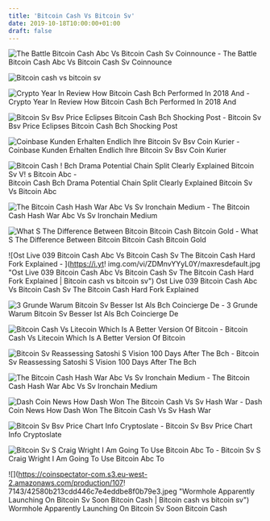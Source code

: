 ```yaml
---
title: 'Bitcoin Cash Vs Bitcoin Sv'
date: 2019-10-18T10:00:00+01:00
draft: false
---
```


![The Battle Bitcoin Cash Abc Vs Bitcoin Cash Sv Coinnounce - ](https://mk0coinnouncemdktlrl.kinstacdn.com/wp-content/uploads/2018/11/the-battle-bitcoin-cash-abc-vs-bitcoin-cash-sv.jpg "The Battle Bitcoin Cash Abc Vs Bitcoin Cash Sv Coinnounce | Bitcoin cash vs bitcoin sv") The Battle Bitcoin Cash Abc Vs Bitcoin Cash Sv Coinnounce

![Bitcoin cash vs bitcoin sv](https://s3.amazonaws.com/cdn.freshdesk.com/data/helpdesk/attachments/production/29016995534/original/1lFADtKtlhoIIcCkplZ2xbhrwN4JCMLJSQ.png?1565009115 "Bitcoin cash vs bitcoin sv") 

![Crypto Year In Review How Bitcoin Cash Bch Performed In 2018 And - ](https://www.coinspeaker.com/wp-content/uploads/2018/12/bitcoin-cash-bch-2018-review-2019-year.jpg "Crypto Year In Review How Bitcoin Cash Bch Performed In 2018 And | !   Bitcoin cash vs bitcoin sv") Crypto Year In Review How Bitcoin Cash Bch Performed In 2018 And

![Bitcoin Sv Bsv Price Eclipses Bitcoin Cash Bch Shocking Post - ](https://mineable.com/wp-content/uploads/2018/12/bitcoin-cash-vs-bitcoin-sv-1024x661.png "Bitcoin Sv Bsv Price Eclipses Bitcoin Cash Bch Shocking Post | Bitcoin cash vs bitcoin sv") Bitcoin Sv Bsv Price Eclipses Bitcoin Cash Bch Shocking Post

![Coinbase Kunden Erhalten Endlich Ihre Bitcoin Sv Bsv Coin Kurier - ](https://www.coinkurier.de/wp-content/uploads/2019/02/BSV-Bild-1.jpg "Coinbase Kunden Erhalten Endlich Ihre Bitcoin Sv Bsv Coin Kurier | Bitcoin cash vs bitcoin sv") Coinbase Kunden Erhalten Endlich Ihre Bitcoin Sv Bsv Coin Kurier

![Bitcoin Cash !   Bch Drama Potential Chain Split Clearly Explained Bitcoin Sv V!   s Bitcoin Abc - ](https://i.ytimg.com/vi/UTVYG5p0DU0/maxresdefault.jpg "Bitcoin Cash Bch Drama Potential Chain Split Clearly Explained Bitcoin Sv Vs Bitcoin Abc | Bitcoin cash vs bitcoin sv") Bitcoin Cash Bch Drama Potential Chain Split Clearly Explained Bitcoin Sv Vs Bitcoin Abc

![The Bitcoin Cash Hash War Abc Vs Sv Ironchain Medium - ](https://miro.medium.com/max/1400/0*MJOOH7HuH-7YILUS "The Bitcoin Cash Hash War Abc Vs Sv Ironchain Medium | Bitcoin cash vs bitcoin sv") The Bitcoin Cash Hash War Abc Vs Sv Ironchain Medium

![What S The Difference Between Bitcoin Bitcoin Cash Bitcoin Gold - ](https://www.howtogeek.com/wp-content/uploads/2018/04/img_5ad51aceba6d6.png "What S The Difference Between Bitcoin Bitcoin Cash Bitcoin Gold | Bitcoin cash vs bitcoin sv") What S The Difference Between Bitcoin Bitcoin Cash Bitcoin Gold

![Ost Live 039 Bitcoin Cash Abc Vs Bitcoin Cash Sv The Bitcoin Cash Hard Fork Explained - ](https://i.yt!   img.com/vi/ZDMnvYYyL0Y/maxresdefault.jpg "Ost Live 039 Bitcoin Cash Abc Vs Bitcoin Cash Sv The Bitcoin Cash Hard Fork Explained | Bitcoin cash vs bitcoin sv") Ost Live 039 Bitcoin Cash Abc Vs Bitcoin Cash Sv The Bitcoin Cash Hard Fork Explained

![3 Grunde Warum Bitcoin Sv Besser Ist Als Bch Coincierge De - ](https://coincierge.de/wp-content/uploads/2019/01/Image_1-c-1-002-696x402.jpg "3 Grunde Warum Bitcoin Sv Besser Ist Als Bch Coincierge De | Bitcoin cash vs bitcoin sv") 3 Grunde Warum Bitcoin Sv Besser Ist Als Bch Coincierge De

![Bitcoin Cash Vs Litecoin Which Is A Better Version Of Bitcoin - ](https://changelly.com/blog/wp-content/uploads/2019/06/Bitcoin-Cash-vs.-Litecoin-1024x536.jpeg "Bitcoin Cash V!   s Litecoin Which Is A Better Version Of Bitcoin | Bitcoin cash vs bitco!   in sv") Bitcoin Cash Vs Litecoin Which Is A Better Version Of Bitcoin

![Bitcoin Sv Reassessing Satoshi S Vision 100 Days After The Bch - ](https://cdn.ccn.com/wp-content/uploads/2018/11/bitcoin-cash-price-logo.jpg "Bitcoin Sv Reassessing Satoshi S Vision 100 Days After The Bch | Bitcoin cash vs bitcoin sv") Bitcoin Sv Reassessing Satoshi S Vision 100 Days After The Bch

![The Bitcoin Cash Hash War Abc Vs Sv Ironchain Medium - ](https://miro.medium.com/max/1838/0*j39VHgk_eLgb5DU8 "The Bitcoin Cash Hash War Abc Vs Sv Ironchain Medium | Bitcoin cash vs bitcoin sv") The Bitcoin Cash Hash War Abc Vs Sv Ironchain Medium

![Dash Coin News How Dash Won The Bitcoin Cash Vs Sv Hash War - ](https://mediahard.com/wp-content/uploads/2019/02/image-3046593_640.png "Dash Co!   in News How Dash Won The Bitcoin Cash Vs Sv Hash War | Bitcoin cash vs bitcoin sv") Dash Coin News How Dash Won The Bitcoin Cash Vs Sv Hash War

![Bitcoin Sv Bsv Price Chart Info Cryptoslate - ](https://cryptoslate.com/wp-content/uploads/2018/11/bitcoin-sv-logo-.jpg "Bitcoin Sv Bsv Price Chart Info Cryptoslate | Bitcoin cash vs bitcoin sv") Bitcoin Sv Bsv Price Chart Info Cryptoslate

![Bitcoin Sv S Craig Wright I Am Going To Use Bitcoin Abc To - ](https://blockboard.net/wp-content/uploads/2018/11/bitcoin-svs-craig-wright-i-am-going-to-use-bitcoin-abc-to-fertilize-my-garden.jpg "Bitcoin Sv S Craig Wright I Am Going To Use Bitcoin Abc To | Bitcoin cash vs bitcoin sv") Bitcoin Sv S Craig Wright I Am Going To Use Bitcoin Abc To

![](https://coinspectator-com.s3.eu-west-2.amazonaws.com/production/107!   7143/42580b213cdd446c7e4eddbe8f0b79e3.jpeg "Wormhole Apparently Launching On Bitcoin Sv Soon Bitcoin Cash | Bitcoin cash vs bitcoin sv") Wormhole Apparently Launching On Bitcoin Sv Soon Bitcoin Cash